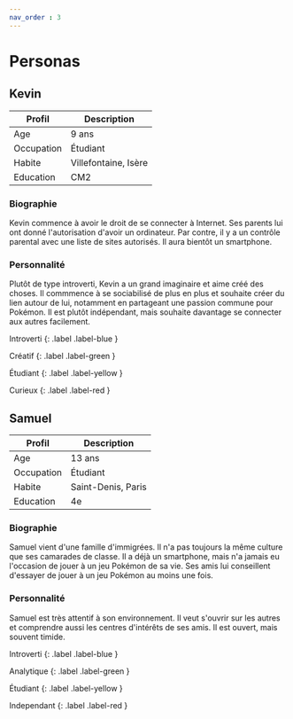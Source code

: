 ```yaml
---
nav_order : 3
---
```

# Personas
<!-- Qui va bénéficier du produit? -->

## Kevin

| Profil | Description | 
| --- | --- |
| Age | 9 ans |
| Occupation | Étudiant |
| Habite | Villefontaine, Isère |
| Education | CM2 |

### Biographie

Kevin commence à avoir le droit de se connecter à Internet. Ses parents lui ont donné l'autorisation d'avoir un ordinateur. Par contre, il y a un contrôle parental avec une liste de sites autorisés. Il aura bientôt un smartphone. 

### Personnalité
Plutôt de type introverti, Kevin a un grand imaginaire et aime créé des choses. Il commmence à se sociabilisé de plus en plus et souhaite créer du lien autour de lui, notamment en partageant une passion commune pour Pokémon. Il est plutôt indépendant, mais souhaite davantage se connecter aux autres facilement. 

Introverti 
{: .label .label-blue }

Créatif
{: .label .label-green }

Étudiant
{: .label .label-yellow }

Curieux
{: .label .label-red }

## Samuel

| Profil | Description | 
| --- | --- |
| Age | 13 ans |
| Occupation | Étudiant |
| Habite | Saint-Denis, Paris |
| Education | 4e |

### Biographie 

Samuel vient d'une famille d'immigrées. Il n'a pas toujours la même culture que ses camarades de classe. Il a déjà un smartphone, mais n'a jamais eu l'occasion de jouer à un jeu Pokémon de sa vie. Ses amis lui conseillent d'essayer de jouer à un jeu Pokémon au moins une fois.

### Personnalité

Samuel est très attentif à son environnement. Il veut s'ouvrir sur les autres et comprendre aussi les centres d'intérêts de ses amis. Il est ouvert, mais souvent timide.

Introverti 
{: .label .label-blue }

Analytique
{: .label .label-green }

Étudiant
{: .label .label-yellow }

Independant
{: .label .label-red }
